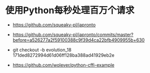 # 使用Python每秒处理百万个请求

* https://github.com/squeaky-pl/japronto

* https://github.com/squeaky-pl/japronto/commits/master?before=a526277a2f59100388c9f39d4ca22bfb4909955b+630

* git checkout -b evolution_18 171ded8272994d61d06ff128ba388ad41929eb2e

* https://github.com/wolever/python-cffi-example

